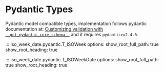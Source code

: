 # Pydantic Types

Pydantic model compatible types, implementation follows pydantic documentation at: [Customizing validation with `__get_pydantic_core_schema__`](https://docs.pydantic.dev/latest/concepts/types/#customizing-validation-with-__get_pydantic_core_schema__) and it requires `pydantic>=2.4.0`.

::: iso_week_date.pydantic.T_ISOWeek
    options:
        show_root_full_path: true
        show_root_heading: true

::: iso_week_date.pydantic.T_ISOWeekDate
    options:
        show_root_full_path: true
        show_root_heading: true
